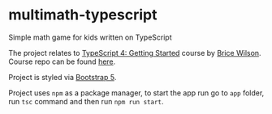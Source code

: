 # multimath-typescript

Simple math game for kids written on TypeScript

The project relates to [TypeScript 4: Getting Started](https://app.pluralsight.com/library/courses/getting-started-typescript/exercise-files) course by [Brice Wilson](https://app.pluralsight.com/profile/author/brice-wilson). Course repo can be found [here](https://github.com/bricewilson/TypeScript-Getting-Started).

Project is styled via [Bootstrap 5](https://getbootstrap.com/).

Project uses `npm` as a package manager, to start the app run go to `app` folder, run `tsc` command and then run `npm run start`.
